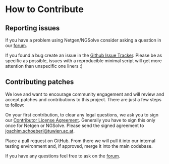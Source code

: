 
# How to Contribute

## Reporting issues

If you have a problem using Netgen/NGSolve consider asking a question in our [forum](https://ngsolve.org/forum).

If you found a bug create an issue in the [Github Issue Tracker](https://github.com/NGSolve/netgen/issues). Please be as specific as possible, issues with a reproducible minimal script will get more attention than unspecific one liners :)

## Contributing patches

We love and want to encourage community engagement and will review and accept patches and contributions to this project. There are just a few steps to follow:

On your first contribution, to clear any legal questions, we ask you to sign our [Contributor License Agreement](CLA.pdf). Generally you have to sign this only once for Netgen or NGSolve. Please send the signed agreement to <joachim.schoeberl@tuwien.ac.at>.

Place a pull request on GitHub. From there we will pull it into our internal testing environment and, if approved, merge it into the main codebase.

If you have any questions feel free to ask on the [forum](https://ngsolve.org/forum).
